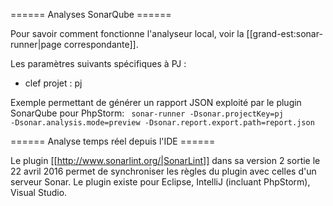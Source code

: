 ====== Analyses SonarQube ======

Pour savoir comment fonctionne l'analyseur local, voir la [[grand-est:sonar-runner|page correspondante]].

Les paramètres suivants spécifiques à PJ :

  * clef projet : pj

Exemple permettant de générer un rapport JSON exploité par le plugin SonarQube pour PhpStorm:
<code bash>
sonar-runner -Dsonar.projectKey=pj -Dsonar.analysis.mode=preview -Dsonar.report.export.path=report.json
</code>

====== Analyse temps réel depuis l'IDE ======

Le plugin [[http://www.sonarlint.org/|SonarLint]] dans sa version 2 sortie le 22 avril 2016 permet de synchroniser les règles du plugin avec celles d'un serveur Sonar.
Le plugin existe pour Eclipse, IntelliJ (incluant PhpStorm), Visual Studio.